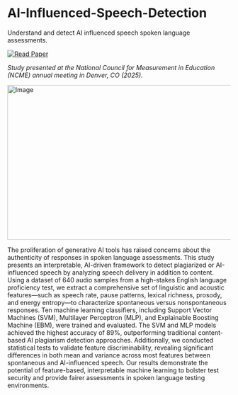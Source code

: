 # AI-Influenced-Speech-Detection
Understand and detect AI influenced speech spoken language assessments. 


[![Read Paper](https://img.shields.io/badge/Read%20Paper-blue?style=for-the-badge)](https://doi.org/10.26153/tsw/61304)

*Study presented at the National Council for Measurement in Education (NCME) annual meeting in Denver, CO (2025).*

<img width="600" height="350" alt="Image" src="https://github.com/user-attachments/assets/b20d6f67-41c0-49c5-8c8e-f7216b1016a8" />



The proliferation of generative AI tools has raised concerns about the authenticity of responses in spoken language assessments. This study presents an interpretable, AI-driven framework to detect plagiarized or AI-influenced speech by analyzing speech delivery in addition to content. Using a dataset of 640 audio samples from a high-stakes English language proficiency test, we extract a comprehensive set of linguistic and acoustic features—such as speech rate, pause patterns, lexical richness, prosody, and energy entropy—to characterize spontaneous versus nonspontaneous responses. Ten machine learning classifiers, including Support Vector Machines (SVM), Multilayer Perceptron (MLP), and Explainable Boosting Machine (EBM), were trained and evaluated. The SVM and MLP models achieved the highest accuracy of 89%, outperforming traditional content-based AI plagiarism detection approaches. Additionally, we conducted statistical tests to validate feature discriminability, revealing significant differences in both mean and variance across most features between spontaneous and AI-influenced speech. Our results demonstrate the potential of feature-based, interpretable machine learning to bolster test security and provide fairer assessments in spoken language testing environments.

